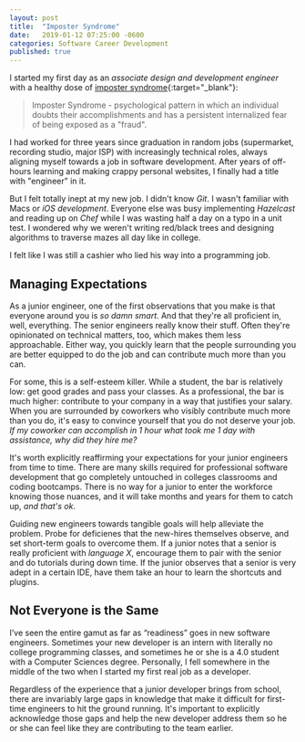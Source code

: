 ```yaml
---
layout: post
title:  "Imposter Syndrome"
date:   2019-01-12 07:25:00 -0600
categories: Software Career Development
published: true
---
```


I started my first day as an _associate design and development engineer_ with a healthy dose of [imposter syndrome](https://en.wikipedia.org/wiki/Impostor_syndrome){:target="_blank"}:

> Imposter Syndrome - psychological pattern in which an individual doubts their accomplishments and has a persistent internalized fear of being exposed as a "fraud".

I had worked for three years since graduation in random jobs (supermarket, recording studio, major ISP) with increasingly technical roles, always aligning myself towards a job in software development. After years of off-hours learning and making crappy personal websites, I finally had a title with "engineer" in it. 

But I felt totally inept at my new job. I didn't know *Git*. I wasn't familiar with Macs or *iOS development*. Everyone else was busy implementing *Hazelcast* and reading up on *Chef* while I was wasting half a day on a typo in a unit test. I wondered why we weren't writing red/black trees and designing algorithms to traverse mazes all day like in college.

I felt like I was still a cashier who lied his way into a programming job.

## Managing Expectations

As a junior engineer, one of the first observations that you make is that everyone around you is _so damn smart_. And that they're all proficient in, well, everything. The senior engineers really know their stuff. Often they're opinionated on technical matters, too, which makes them less approachable. Either way, you quickly learn that the people surrounding you are better equipped to do the job and can contribute much more than you can.

For some, this is a self-esteem killer. While a student, the bar is relatively low: get good grades and pass your classes. As a professional, the bar is much higher: contribute to your company in a way that justifies your salary. When you are surrounded by coworkers who visibly contribute much more than you do, it's easy to convince yourself that you do not deserve your job. _If my coworker can accomplish in 1 hour what took me 1 day with assistance, why did they hire me?_

It's worth explicitly reaffirming your expectations for your junior engineers from time to time. There are many skills required for professional software development that go completely untouched in colleges classrooms and coding bootcamps. There is no way for a junior to enter the workforce knowing those nuances, and it will take months and years for them to catch up, _and that's ok_.

Guiding new engineers towards tangible goals will help alleviate the problem. Probe for deficienes that the new-hires themselves observe, and set short-term goals to overcome them. If a junior notes that a senior is really proficient with _language X_, encourage them to pair with the senior and do tutorials during down time. If the junior observes that a senior is very adept in a certain IDE, have them take an hour to learn the shortcuts and plugins. 

## Not Everyone is the Same

I’ve seen the entire gamut as far as “readiness” goes in new software engineers. Sometimes your new developer is an intern with literally no college programming classes, and sometimes he or she is a 4.0 student with a Computer Sciences degree. Personally, I fell somewhere in the middle of the two when I started my first real job as a developer.

Regardless of the experience that a junior developer brings from school, there are invariably large gaps in knowledge that make it difficult for first-time engineers to hit the ground running. It's important to explicitly acknowledge those gaps and help the new developer address them so he or she can feel like they are contributing to the team earlier.
